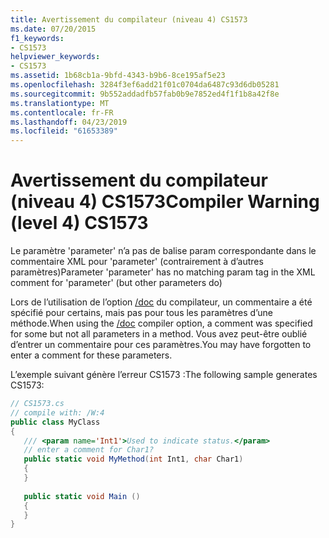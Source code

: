 ```yaml
---
title: Avertissement du compilateur (niveau 4) CS1573
ms.date: 07/20/2015
f1_keywords:
- CS1573
helpviewer_keywords:
- CS1573
ms.assetid: 1b68cb1a-9bfd-4343-b9b6-8ce195af5e23
ms.openlocfilehash: 3284f3ef6add21f01c0704da6487c93d6db05281
ms.sourcegitcommit: 9b552addadfb57fab0b9e7852ed4f1f1b8a42f8e
ms.translationtype: MT
ms.contentlocale: fr-FR
ms.lasthandoff: 04/23/2019
ms.locfileid: "61653389"
---
```

# <a name="compiler-warning-level-4-cs1573"></a><span data-ttu-id="331cc-102">Avertissement du compilateur (niveau 4) CS1573</span><span class="sxs-lookup"><span data-stu-id="331cc-102">Compiler Warning (level 4) CS1573</span></span>
<span data-ttu-id="331cc-103">Le paramètre 'parameter' n’a pas de balise param correspondante dans le commentaire XML pour 'parameter' (contrairement à d’autres paramètres)</span><span class="sxs-lookup"><span data-stu-id="331cc-103">Parameter 'parameter' has no matching param tag in the XML comment for 'parameter' (but other parameters do)</span></span>  
  
 <span data-ttu-id="331cc-104">Lors de l’utilisation de l’option [/doc](../../csharp/language-reference/compiler-options/doc-compiler-option.md) du compilateur, un commentaire a été spécifié pour certains, mais pas pour tous les paramètres d’une méthode.</span><span class="sxs-lookup"><span data-stu-id="331cc-104">When using the [/doc](../../csharp/language-reference/compiler-options/doc-compiler-option.md) compiler option, a comment was specified for some but not all parameters in a method.</span></span> <span data-ttu-id="331cc-105">Vous avez peut-être oublié d’entrer un commentaire pour ces paramètres.</span><span class="sxs-lookup"><span data-stu-id="331cc-105">You may have forgotten to enter a comment for these parameters.</span></span>  
  
 <span data-ttu-id="331cc-106">L’exemple suivant génère l’erreur CS1573 :</span><span class="sxs-lookup"><span data-stu-id="331cc-106">The following sample generates CS1573:</span></span>  
  
```csharp  
// CS1573.cs  
// compile with: /W:4  
public class MyClass  
{  
   /// <param name='Int1'>Used to indicate status.</param>  
   // enter a comment for Char1?  
   public static void MyMethod(int Int1, char Char1)  
   {  
   }  
  
   public static void Main ()  
   {  
   }  
}  
```
